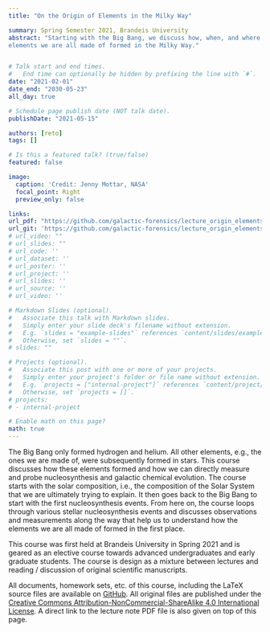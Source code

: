 ```yaml
---
title: "On the Origin of Elements in the Milky Way"

summary: Spring Semester 2021, Brandeis University
abstract: "Starting with the Big Bang, we discuss how, when, and where the 
elements we are all made of formed in the Milky Way."


# Talk start and end times.
#   End time can optionally be hidden by prefixing the line with `#`.
date: "2021-02-01"
date_end: "2030-05-23"
all_day: true

# Schedule page publish date (NOT talk date).
publishDate: "2021-05-15"

authors: [reto]
tags: []

# Is this a featured talk? (true/false)
featured: false

image:
  caption: 'Credit: Jenny Mottar, NASA'
  focal_point: Right
  preview_only: false

links:
url_pdf: "https://github.com/galactic-forensics/lecture_origin_elements/raw/main/lecture_notes/origin_elements_lecture_notes.pdf"
url_git: 'https://github.com/galactic-forensics/lecture_origin_elements'
# url_video: ""
# url_slides: ""
# url_code: ''
# url_dataset: ''
# url_poster: ''
# url_project: ''
# url_slides: ''
# url_source: ''
# url_video: ''

# Markdown Slides (optional).
#   Associate this talk with Markdown slides.
#   Simply enter your slide deck's filename without extension.
#   E.g. `slides = "example-slides"` references `content/slides/example-slides.md`.
#   Otherwise, set `slides = ""`.
# slides: ""

# Projects (optional).
#   Associate this post with one or more of your projects.
#   Simply enter your project's folder or file name without extension.
#   E.g. `projects = ["internal-project"]` references `content/project/deep-learning/index.md`.
#   Otherwise, set `projects = []`.
# projects:
# - internal-project

# Enable math on this page?
math: true
---
```


The Big Bang only formed hydrogen and helium. All other elements,
e.g., the ones we are made of,
were subsequently formed in stars. This course discusses how these elements 
formed and how we can directly measure and probe nucleosynthesis and galactic
chemical evolution. 
The course starts with the solar composition, i.e.,
the composition of the Solar System that we are ultimately trying to explain.
It then goes back to the Big Bang to start with the first nucleosynthesis events.
From here on, the course loops through various stellar nucleosynthesis events
and discusses observations and measurements along the way that help us
to understand how the elements we are all made of formed in the first place.

This course was first held at Brandeis University in Spring 2021
and is geared as an elective course towards advanced undergraduates and
early graduate students. The course is design as a mixture between 
lectures and reading / discussion of original scientific manuscripts.

All documents, homework sets, etc. of this course, 
including the LaTeX source files are available on 
[GitHub](https://github.com/galactic-forensics/lecture_origin_elements). 
All original files are published under the 
[Creative Commons Attribution-NonCommercial-ShareAlike 4.0 International License](http://creativecommons.org/licenses/by-nc-sa/4.0/).
A direct link to the lecture note PDF file is also given 
on top of this page.
